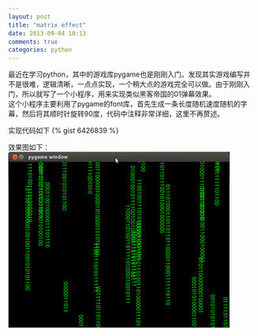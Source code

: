 ```yaml
---
layout: post
title: "matrix effect"
date: 2013-09-04 10:13
comments: true
categories: python
---
```


最近在学习python，其中的游戏库pygame也是刚刚入门。发现其实游戏编写并不是很难，逻辑清晰，一点点实现，一个稍大点的游戏完全可以做。由于刚刚入门，所以就写了一个小程序，用来实现类似黑客帝国的01弹幕效果。   
这个小程序主要利用了pygame的font库，首先生成一条长度随机速度随机的字幕，然后将其顺时针旋转90度，代码中注释非常详细，这里不再赘述。
<!--more-->

实现代码如下
{% gist 6426839 %}

效果图如下：
<img class="center" src="/images/program_shot/matrix.png" width="449" height="357" title="welcome" alt="welcome"> 